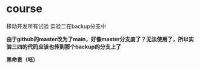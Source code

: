 # course
移动开发所有试验
实验二在backup分支中

**由于github的master改为了main，好像master分支废了？无法使用了，所以实验三四的代码应该也传到那个backup的分支上了**


**黑命贵（呸）**
